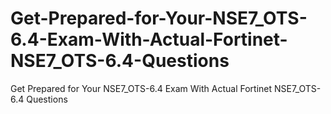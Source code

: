 # Get-Prepared-for-Your-NSE7_OTS-6.4-Exam-With-Actual-Fortinet-NSE7_OTS-6.4-Questions
Get Prepared for Your NSE7_OTS-6.4 Exam With Actual Fortinet NSE7_OTS-6.4 Questions
